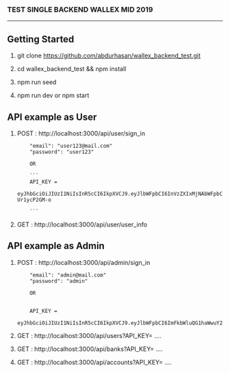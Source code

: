 
### TEST SINGLE BACKEND WALLEX MID 2019

---

## Getting Started



1.  git clone https://github.com/abdurhasan/wallex_backend_test.git
    
2.  cd wallex_backend_test && npm install
 
2.  npm run seed

3.  npm run dev    or   npm start
   


## API example as User


1.  POST : http://localhost:3000/api/user/sign_in

            "email": "user123@mail.com"
            "password": "user123"
            
            OR

            ```
            API_KEY = 
            eyJhbGciOiJIUzI1NiIsInR5cCI6IkpXVCJ9.eyJlbWFpbCI6InVzZXIxMjNAbWFpbC5jb20iLCJwYXNzd29yZCI6InVzZXIxMjMiLCJpYXQiOjE1NjExMzQ5NDR9.2btH6vy3fb4HvOyVdE1y5Oua3UTB0ds-Ur1ycP2GM-o
            
            ```


    
2.  GET : http://localhost:3000/api/user/user_info
 
## API example as Admin


1.  POST : http://localhost:3000/api/admin/sign_in

            "email": "admin@mail.com"
            "password": "admin"
            
            OR


            API_KEY = 
            eyJhbGciOiJIUzI1NiIsInR5cCI6IkpXVCJ9.eyJlbWFpbCI6ImFkbWluQG1haWwuY29tIiwicGFzc3dvcmQiOiJhZG1pbiIsImlhdCI6MTU2MTEzODUzMn0.eElvjrbN4FvENcmHQPtWghEqJj1WAawH4g6Ge37hBrM
            


    
2.  GET : http://localhost:3000/api/users?API_KEY= ....


        
3.  GET : http://localhost:3000/api/banks?API_KEY= ....



4.  GET : http://localhost:3000/api/accounts?API_KEY= ....
           
